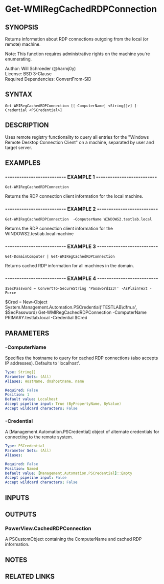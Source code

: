 # Get-WMIRegCachedRDPConnection

## SYNOPSIS
Returns information about RDP connections outgoing from the local (or remote) machine.

Note: This function requires administrative rights on the machine you're enumerating.

Author: Will Schroeder (@harmj0y)  
License: BSD 3-Clause  
Required Dependencies: ConvertFrom-SID

## SYNTAX

```
Get-WMIRegCachedRDPConnection [[-ComputerName] <String[]>] [-Credential <PSCredential>]
```

## DESCRIPTION
Uses remote registry functionality to query all entries for the
"Windows Remote Desktop Connection Client" on a machine, separated by
user and target server.

## EXAMPLES

### -------------------------- EXAMPLE 1 --------------------------
```
Get-WMIRegCachedRDPConnection
```

Returns the RDP connection client information for the local machine.

### -------------------------- EXAMPLE 2 --------------------------
```
Get-WMIRegCachedRDPConnection  -ComputerName WINDOWS2.testlab.local
```

Returns the RDP connection client information for the WINDOWS2.testlab.local machine

### -------------------------- EXAMPLE 3 --------------------------
```
Get-DomainComputer | Get-WMIRegCachedRDPConnection
```

Returns cached RDP information for all machines in the domain.

### -------------------------- EXAMPLE 4 --------------------------
```
$SecPassword = ConvertTo-SecureString 'Password123!' -AsPlainText -Force
```

$Cred = New-Object System.Management.Automation.PSCredential('TESTLAB\dfm.a', $SecPassword)
Get-WMIRegCachedRDPConnection -ComputerName PRIMARY.testlab.local -Credential $Cred

## PARAMETERS

### -ComputerName
Specifies the hostname to query for cached RDP connections (also accepts IP addresses).
Defaults to 'localhost'.

```yaml
Type: String[]
Parameter Sets: (All)
Aliases: HostName, dnshostname, name

Required: False
Position: 1
Default value: Localhost
Accept pipeline input: True (ByPropertyName, ByValue)
Accept wildcard characters: False
```

### -Credential
A \[Management.Automation.PSCredential\] object of alternate credentials
for connecting to the remote system.

```yaml
Type: PSCredential
Parameter Sets: (All)
Aliases: 

Required: False
Position: Named
Default value: [Management.Automation.PSCredential]::Empty
Accept pipeline input: False
Accept wildcard characters: False
```

## INPUTS

## OUTPUTS

### PowerView.CachedRDPConnection

A PSCustomObject containing the ComputerName and cached RDP information.

## NOTES

## RELATED LINKS

